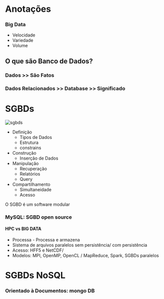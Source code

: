 # **Anotações**

### Big Data
 - Velocidade
 - Variedade
 - Volume


## **O que são Banco de Dados?**

### Dados >> São Fatos
### Dados Relacionados >> Database >> Significado




# **SGBDs**

![sgbds](https://leonardofnsca.files.wordpress.com/2021/03/sgbdmercado.png?w=500)

- Definição 
   - Tipos de Dados
   - Estrutura
   - constrains
- Construção
   - Inserção de Dados
- Manipulação
   - Recuperação
   - Relatórios
   - Query
- Compartilhamento
  - Simultaneidade
  - Acesso

O SGBD é um software modular

### **MySQL: SGBD open source**


#### HPC vs BIG DATA

- Processa - Processa e armazena
- Sistema de arquivos paralelos sem persistência/ com persistência
- Acesso: HFF5 e NetCDF/ 
- Modelos: MPI, OpenMP, OpenCL / MapReduce, Spark, SGBDs paralelos


# **SGBDs NoSQL**

### __Orientado à Documentos:__  mongo DB

